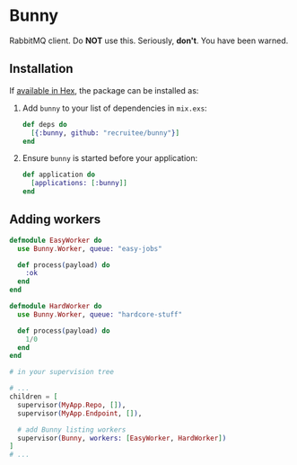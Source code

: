 # Bunny

RabbitMQ client. Do **NOT** use this. Seriously, **don't**. You have been warned.

## Installation

If [available in Hex](https://hex.pm/docs/publish), the package can be installed as:

1. Add `bunny` to your list of dependencies in `mix.exs`:

    ```elixir
    def deps do
      [{:bunny, github: "recruitee/bunny"}]
    end
    ```

2. Ensure `bunny` is started before your application:

    ```elixir
    def application do
      [applications: [:bunny]]
    end
    ```


## Adding workers

```elixir
defmodule EasyWorker do
  use Bunny.Worker, queue: "easy-jobs"

  def process(payload) do
    :ok
  end
end

defmodule HardWorker do
  use Bunny.Worker, queue: "hardcore-stuff"

  def process(payload) do
    1/0
  end
end

# in your supervision tree

# ...
children = [
  supervisor(MyApp.Repo, []),
  supervisor(MyApp.Endpoint, []),

  # add Bunny listing workers
  supervisor(Bunny, workers: [EasyWorker, HardWorker])
]
# ...
```
